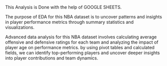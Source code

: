 This Analysis is Done with the help of GOOGLE SHEETS.  

The purpose of EDA for this NBA dataset is to uncover patterns and insights in player performance metrics through summary statistics and visualizations.

Advanced data analysis for this NBA dataset involves calculating average offensive and defensive ratings for each team and analyzing the impact of player age on performance metrics. by using pivot tables and calculated fields, we can identify top-performing players and uncover deeper insights into player contributions and team dynamics.
